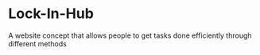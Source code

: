 # Lock-In-Hub
A website concept that allows people to get tasks done efficiently through different methods
